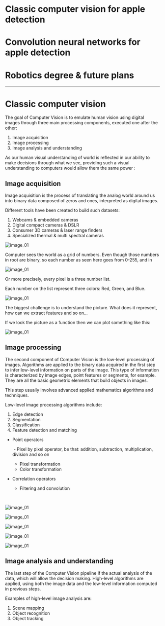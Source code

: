 # Classic computer vision for apple detection
# Convolution neural networks for apple detection
# Robotics degree & future plans

---

# Classic computer vision

The goal of Computer Vision is to emulate human vision using digital images through three main processing  components, executed one after the other:

1. Image acquisition
2. Image processing
3. Image analysis and understanding

As our human visual understanding of world is reflected in our ability to make decisions through what we see, providing such a visual understanding to computers would allow them the same power :

## Image acquisition

Image acquisition is the process of translating the analog world around us into binary data composed of zeros and ones, interpreted as digital images.

Different tools have been created to build such datasets:

1. Webcams & embedded cameras
2. Digital compact cameras & DSLR
3. Consumer 3D cameras & laser range finders
4. Specialized thermal & multi spectral cameras 

![image_01](./assets/camera_types.png)

Computer sees the world as a grid of numbers. Even though those numbers in root are binary, so each number as seen here goes from 0-255, and in 

![image_01](./assets/matrix_image.png)

Or more precisely, every pixel is a three number list. 

Each number on the list represent three colors: Red, Green, and Blue.

![image_01](./assets/image_rgb.png)

The biggest challenge is to understand the picture. What does it represent, how can we extract features and so on...

If we look the picture as a function then we can plot something like this:

![image_01](./assets/image_as_function.png)

## Image processing

The second component of Computer Vision is the low-level processing of images. Algorithms are applied to the binary data acquired in the first step to infer low-level information on parts of the image. This type of information is characterized by image edges, point features or segments, for example. They are all the basic geometric elements that build objects in images.

This step usually involves advanced applied mathematics algorithms and techniques.

Low-level image processing algorithms include:

1. Edge detection
2. Segmentation
3. Classification
4. Feature detection and matching

- Point operators

  ​	- Pixel by pixel operator, be that: addition, subtraction, multiplication, division and so on

  - Pixel transformation
  - Color transformation

- Correlation operators
  - Filtering and convolution

    ​

![image_01](./assets/filter_1.png)

![image_01](./assets/edge_1.png)

![image_01](./assets/edge_2.png)

![image_01](./assets/edge_3.png)

![image_01](./assets/filters_2.png)

## Image analysis and understanding

The last step of the Computer Vision pipeline if the actual analysis of the data, which will allow the decision making.
High-level algorithms are applied, using both the image data and the low-level information computed in previous steps.

Examples of high-level image analysis are:

1. Scene mapping
2. Object recognition
3. Object tracking